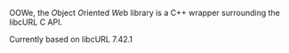 OOWe, the *O*bject *O*riented *We*b library is a C++ wrapper surrounding the libcURL C API.

Currently based on libcURL 7.42.1
